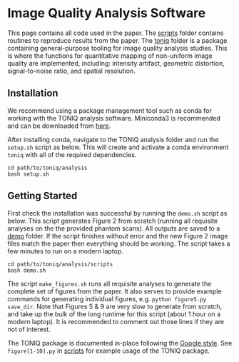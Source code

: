# Image Quality Analysis Software

This page contains all code used in the paper. The [scripts](scripts) folder contains routines to reproduce results from the paper. The [toniq](toniq) folder is a package containing general-purpose tooling for image quality analysis studies. This is where the functions for quantitative mapping of non-uniform image quality are implemented, including: intensity artifact, geometric distortion, signal-to-noise ratio, and spatial resolution.

## Installation

We recommend using a package management tool such as conda for working with the TONIQ analysis software. Miniconda3 is recommended and can be downloaded from [here](https://docs.anaconda.com/free/miniconda/).

After installing conda, navigate to the TONIQ analysis folder and run the `setup.sh` script as below. This will create and activate a conda environment `toniq` with all of the required dependencies.

```
cd path/to/toniq/analysis
bash setup.sh
```

## Getting Started

First check the installation was successful by running the `demo.sh` script as below. This script generates Figure 2 from scratch (running all requisite analyses on the the provided phantom scans). All outputs are saved to a [demo](demo) folder. If the script finishes without error and the new Figure 2 image files match the paper then everything should be working. The script takes a few minutes to run on a modern laptop.

```
cd path/to/toniq/analysis/scripts
bash demo.sh
```

The script `make_figures.sh` runs all requisite analyses to generate the complete set of figures from the paper. It also serves to provide example commands for generating individual figures, e.g. `python figure5.py save_dir`. Note that Figures 5 & 9 are very slow to generate from scratch, and take up the bulk of the long runtime for this script (about 1 hour on a modern laptop). It is recommended to comment out those lines if they are not of interest.

The TONIQ package is documented in-place following the [Google style](https://google.github.io/styleguide/pyguide.html#s3.8-comments-and-docstrings). See `figure[1-10].py` in [scripts](scripts) for example usage of the TONIQ package.



